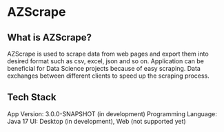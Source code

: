 # AZScrape

## What is AZScrape?

AZScrape is used to scrape data from web pages and export them into desired format such as csv, excel, json and so on.
Application can be beneficial for Data Science projects because of easy scraping. Data exchanges between different
clients to speed up the scraping process.

## Tech Stack

App Version: 3.0.0-SNAPSHOT (in development)
Programming Language: Java 17
UI: Desktop (in development), Web (not supported yet)



